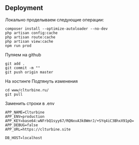 
## Deployment
Локально проделываем следующие операции:
```
composer install --optimize-autoloader --no-dev
php artisan config:cache
php artisan route:cache
php artisan view:cache
npm run prod
```
Пуляем на github
```
git add .
git commit -m ""
git push origin master
```

На хостинге
Подтянуть изменения
```
cd www/clturbine.ru/
git pull
```

Заменить строки в .env
```
APP_NAME=Clturbine
APP_ENV=production
APP_KEY=base64:wNFrbQ1syy67/RQNxvA3k8WmrJ/+SYq4iC3BhxX91pQ=
APP_DEBUG=false
APP_URL=https://clturbine.site

DB_HOST=localhost
```

